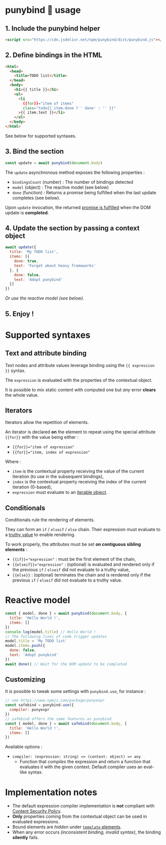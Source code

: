 # punybind 🦴 usage

## 1. Include the punybind helper

```html
<script src="https://cdn.jsdelivr.net/npm/punybind/dist/punybind.js"></script>
``` 

## 2. Define bindings in the HTML

```html
<html>
  <head>
    <title>TODO list</title>
  </head>
  <body>
    <h1>{{ title }}</h1>
    <ul>
      <li
        {{for}}="item of items"
        class="todo{{ item.done ? ' done' : '' }}"
      >{{ item.text }}</li>
    </ul>
  </body>
</html>
``` 

See below for supported syntaxes.

## 3. Bind the section

```JavaScript
const update = await punybind(document.body)
```

The `update` asynchronous method exposes the following properties :
  * `bindingsCount` (number) : The number of bindings detected
  * `model` (object) : The reactive model (see below)
  * `done` (function) : Returns a promise being fulfilled when the last update completes (see below).

Upon `update` invocation, the returned [promise is fulfilled](https://developer.mozilla.org/en-US/docs/Web/JavaScript/Reference/Global_Objects/Promise) when the DOM update is **completed**.

## 4. Update the section by passing a context object

```JavaScript
await update({
  title: 'My TODO list',
  items: [{
    done: true,
    text: 'Forget about heavy frameworks'
  }, {
    done: false,
    text: 'Adopt punybind'
  }]
})
```

*Or use the reactive model (see below).*

## 5. Enjoy !

# Supported syntaxes

## Text and attribute binding

Text nodes and attribute values leverage binding using the `{{ expression }}` syntax.

The `expression` is evaluated with the properties of the contextual object.

It is possible to mix static content with computed one but *any* error **clears** the whole value.

## Iterators

Iterators allow the repetition of elements.

An iterator is declared **on** the element to repeat using the special attribute `{{for}}` with the value being either :
* `{{for}}="item of expression"`
* `{{for}}="item, index of expression"`

Where :
* `item` is the contextual property receiving the value of the current iteration (to use in the subsequent bindings),
* `index` is the contextual property receiving the index of the current iteration (0-based),
* `expression` must evaluate to an [iterable object](https://developer.mozilla.org/en-US/docs/Web/JavaScript/Reference/Iteration_protocols).

## Conditionals

Conditionals rule the rendering of elements.

They can form an `if` / `elseif` / `else` chain. Their expression must evaluate to a [truthy value](https://developer.mozilla.org/en-US/docs/Glossary/Truthy) to enable rendering.

To work properly, the attributes must be set **on contiguous sibling elements** :
* `{{if}}="expression"` : must be the first element of the chain,
* `{{elseif}}="expression"` : (optional) is evaluated and rendered only if the previous `if` / `elseif` did not evaluate to a truthy value,
* `{{else}}` : (optional) terminates the chain and is rendered only if the previous `if` / `elseif` did not evaluate to a truthy value.

# Reactive model

```JavaScript
const { model, done } = await punybind(document.body, {
  title: 'Hello World !',
  items: []
})
console.log(model.title) // Hello World !
// The following lines of code trigger updates
model.title = 'My TODO list'
model.items.push({
  done: false,
  text: 'Adopt punybind'
})
await done() // Wait for the DOM update to be completed
```

## Customizing

It is possible to tweak some settings with `punybind.use`, for instance :

```javascript
// see https://www.npmjs.com/package/punyexpr
const safebind = punybind.use({
  compiler: punyexpr
})
// safebind offers the same features as punybind
const { model, done } = await safebind(document.body, {
  title: 'Hello World !',
  items: []
})
```

Available options :

* `compiler: (expression: string) => (context: object) => any`
  * Function that *compiles* the expression and return a function that evaluates it with the given context. Default compiler uses an eval-like syntax.

# Implementation notes

* The default expression compiler implementation is **not** compliant with [Content Security Policy](https://developer.mozilla.org/en-US/docs/Web/HTTP/CSP).
* **Only** properties coming from the contextual object can be used in evaluated expressions.
* Bound elements are *hidden* under [`template` elements](https://developer.mozilla.org/en-US/docs/Web/HTML/Element/template).
* When any error occurs *(inconsistent binding, invalid syntax)*, the binding **silently** fails.
